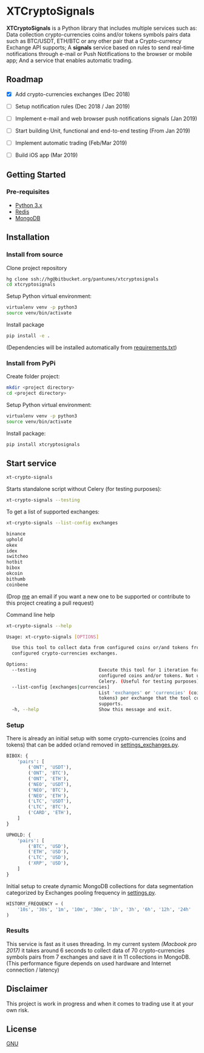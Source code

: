 # XTCryptoSignals

**XTCryptoSignals** is a Python library that includes multiple services such as:
Data collection crypto-currencies coins and/or tokens symbols pairs data such 
as BTC/USDT, ETH/BTC or any other pair that a Crypto-currency Exchange API 
supports;
A **signals** service based on rules to send real-time notifications 
through e-mail or Push Notifications to the browser or mobile app;
And a service that enables automatic trading.


## Roadmap

* [x] Add crypto-currencies exchanges (Dec 2018)
* [ ] Setup notification rules (Dec 2018 / Jan 2019)
* [ ] Implement e-mail and web browser push notifications signals (Jan 2019)
* [ ] Start building Unit, functional and end-to-end testing (From Jan 2019)
* [ ] Implement automatic trading (Feb/Mar 2019)
* [ ] Build iOS app (Mar 2019)


## Getting Started

### Pre-requisites

* [Python 3.x](https://www.python.org/download/releases/3.0)
* [Redis](https://redis.io/download)
* [MongoDB](https://www.mongodb.com)


## Installation

### Install from source
Clone project repository
```bash
hg clone ssh://hg@bitbucket.org/pantunes/xtcryptosignals
cd xtcryptosignals
```

Setup Python virtual environment:
```bash
virtualenv venv -p python3
source venv/bin/activate
```

Install package
```bash
pip install -e .
```
(Dependencies will be installed automatically from 
[requirements.txt](requirements.txt))

### Install from PyPi
Create folder project:
```bash
mkdir <project directory>
cd <project directory>
```

Setup Python virtual environment:
```bash
virtualenv venv -p python3
source venv/bin/activate
```

Install package:
```bash
pip install xtcryptosignals
```


## Start service

```bash
xt-crypto-signals
```

Starts standalone script without Celery (for testing purposes):
```bash
xt-crypto-signals --testing
```

To get a list of supported exchanges:
```bash
xt-crypto-signals --list-config exchanges

binance
uphold
okex
idex
switcheo
hotbit
bibox
okcoin
bithumb
coinbene
```
(Drop [me](pjmlantunes@gmail.com) an email 
if you want a new one to be supported or contribute to this project creating a 
pull request)

Command line help
```bash
xt-crypto-signals --help

Usage: xt-crypto-signals [OPTIONS]

  Use this tool to collect data from configured coins or/and tokens from
  configured crypto-currencies exchanges.

Options:
  --testing                       Execute this tool for 1 iteration for all
                                  configured coins and/or tokens. Not using
                                  Celery. (Useful for testing purposes)
  --list-config [exchanges|currencies]
                                  List 'exchanges' or 'currencies' (coins or
                                  tokens) per exchange that the tool currently
                                  supports.
  -h, --help                      Show this message and exit.
```

### Setup

There is already an initial setup with some crypto-currencies 
(coins and tokens) that can be added or/and removed in 
[settings_exchanges.py](xtcryptosignals/settings_exchanges.py).

```python
BIBOX: {
    'pairs': [
        ('ONT', 'USDT'),
        ('ONT', 'BTC'),
        ('ONT', 'ETH'),
        ('NEO', 'USDT'),
        ('NEO', 'BTC'),
        ('NEO', 'ETH'),
        ('LTC', 'USDT'),
        ('LTC', 'BTC'),
        ('CARD', 'ETH'),
    ]
}

UPHOLD: {
    'pairs': [
        ('BTC', 'USD'),
        ('ETH', 'USD'),
        ('LTC', 'USD'),
        ('XRP', 'USD'),
    ]
}
```

Initial setup to create dynamic MongoDB collections for data segmentation 
categorized by Exchanges pooling frequency in 
[settings.py](xtcryptosignals/settings.py).
```python
HISTORY_FREQUENCY = (
    '10s', '30s', '1m', '10m', '30m', '1h', '3h', '6h', '12h', '24h'
)
```

### Results
This service is fast as it uses threading.
In my current system *(Macbook pro 2017)* it takes around 6 seconds 
to collect data of 70 crypto-currencies symbols pairs from 7 exchanges and save 
it in 11 collections in MongoDB.
(This performance figure depends on used hardware and Internet 
connection / latency)

## Disclaimer
This project is work in progress and when it comes to trading use it at your 
own risk.


## License

[GNU](https://www.gnu.org/licenses/gpl-3.0.en.html)
